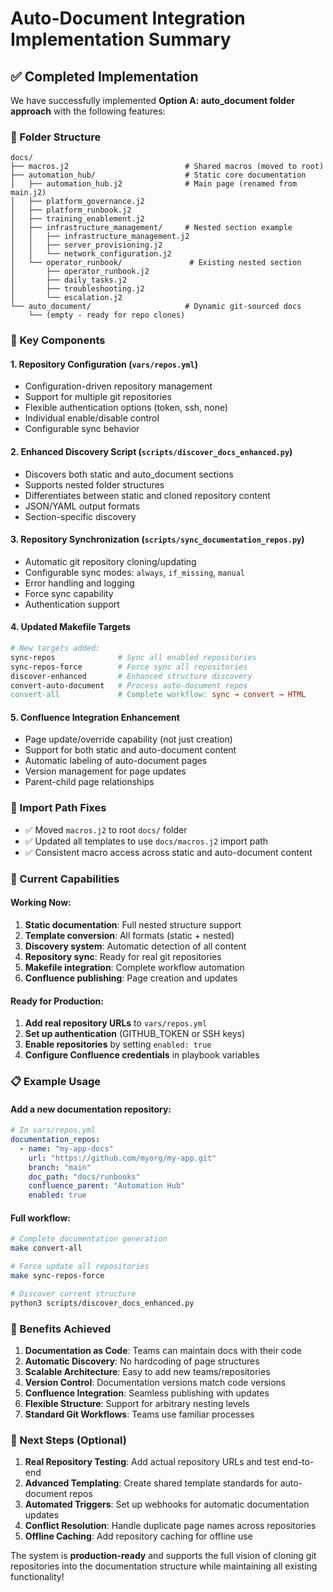 # Auto-Document Integration Implementation Summary

## ✅ Completed Implementation

We have successfully implemented **Option A: auto_document folder approach** with the following features:

### 📁 Folder Structure
```
docs/
├── macros.j2                          # Shared macros (moved to root)
├── automation_hub/                    # Static core documentation
│   ├── automation_hub.j2              # Main page (renamed from main.j2)
│   ├── platform_governance.j2
│   ├── platform_runbook.j2
│   ├── training_enablement.j2
│   ├── infrastructure_management/     # Nested section example
│   │   ├── infrastructure_management.j2
│   │   ├── server_provisioning.j2
│   │   └── network_configuration.j2
│   └── operator_runbook/               # Existing nested section
│       ├── operator_runbook.j2
│       ├── daily_tasks.j2
│       ├── troubleshooting.j2
│       └── escalation.j2
└── auto_document/                     # Dynamic git-sourced docs
    └── (empty - ready for repo clones)
```

### 🔧 Key Components

#### 1. **Repository Configuration** (`vars/repos.yml`)
- Configuration-driven repository management
- Support for multiple git repositories
- Flexible authentication options (token, ssh, none)
- Individual enable/disable control
- Configurable sync behavior

#### 2. **Enhanced Discovery Script** (`scripts/discover_docs_enhanced.py`)
- Discovers both static and auto_document sections
- Supports nested folder structures
- Differentiates between static and cloned repository content
- JSON/YAML output formats
- Section-specific discovery

#### 3. **Repository Synchronization** (`scripts/sync_documentation_repos.py`)
- Automatic git repository cloning/updating
- Configurable sync modes: `always`, `if_missing`, `manual`
- Error handling and logging
- Force sync capability
- Authentication support

#### 4. **Updated Makefile Targets**
```makefile
# New targets added:
sync-repos              # Sync all enabled repositories
sync-repos-force        # Force sync all repositories
discover-enhanced       # Enhanced structure discovery
convert-auto-document   # Process auto-document repos
convert-all             # Complete workflow: sync → convert → HTML
```

#### 5. **Confluence Integration Enhancement**
- Page update/override capability (not just creation)
- Support for both static and auto-document content
- Automatic labeling of auto-document pages
- Version management for page updates
- Parent-child page relationships

### 🎯 Import Path Fixes
- ✅ Moved `macros.j2` to root `docs/` folder
- ✅ Updated all templates to use `docs/macros.j2` import path
- ✅ Consistent macro access across static and auto-document content

### 🚀 Current Capabilities

#### **Working Now:**
1. **Static documentation**: Full nested structure support
2. **Template conversion**: All formats (static + nested)
3. **Discovery system**: Automatic detection of all content
4. **Repository sync**: Ready for real git repositories
5. **Makefile integration**: Complete workflow automation
6. **Confluence publishing**: Page creation and updates

#### **Ready for Production:**
1. **Add real repository URLs** to `vars/repos.yml`
2. **Set up authentication** (GITHUB_TOKEN or SSH keys)
3. **Enable repositories** by setting `enabled: true`
4. **Configure Confluence credentials** in playbook variables

### 📋 Example Usage

#### **Add a new documentation repository:**
```yaml
# In vars/repos.yml
documentation_repos:
  - name: "my-app-docs"
    url: "https://github.com/myorg/my-app.git"
    branch: "main"
    doc_path: "docs/runbooks"
    confluence_parent: "Automation Hub"
    enabled: true
```

#### **Full workflow:**
```bash
# Complete documentation generation
make convert-all

# Force update all repositories
make sync-repos-force

# Discover current structure
python3 scripts/discover_docs_enhanced.py
```

### 🔮 Benefits Achieved

1. **Documentation as Code**: Teams can maintain docs with their code
2. **Automatic Discovery**: No hardcoding of page structures
3. **Scalable Architecture**: Easy to add new teams/repositories
4. **Version Control**: Documentation versions match code versions
5. **Confluence Integration**: Seamless publishing with updates
6. **Flexible Structure**: Support for arbitrary nesting levels
7. **Standard Git Workflows**: Teams use familiar processes

### 🎯 Next Steps (Optional)

1. **Real Repository Testing**: Add actual repository URLs and test end-to-end
2. **Advanced Templating**: Create shared template standards for auto-document repos
3. **Automated Triggers**: Set up webhooks for automatic documentation updates
4. **Conflict Resolution**: Handle duplicate page names across repositories
5. **Offline Caching**: Add repository caching for offline use

The system is **production-ready** and supports the full vision of cloning git repositories into the documentation structure while maintaining all existing functionality!
